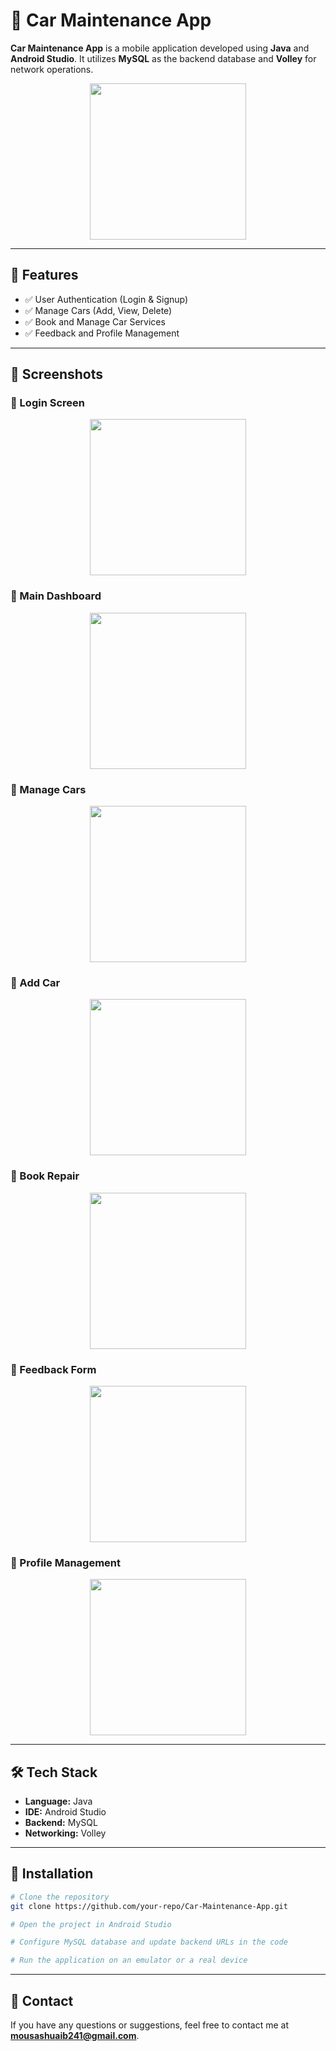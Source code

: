 
# 🚗 Car Maintenance App

**Car Maintenance App** is a mobile application developed using **Java** and **Android Studio**. It utilizes **MySQL** as the backend database and **Volley** for network operations.

<img src="https://github.com/user-attachments/assets/a3468271-121e-4e4f-9ed2-994436490866" width="250" style="display: block; margin: auto;">

---

## 📌 Features
- ✅ User Authentication (Login & Signup)
- ✅ Manage Cars (Add, View, Delete)
- ✅ Book and Manage Car Services
- ✅ Feedback and Profile Management

---

## 📱 Screenshots
### 🔹 Login Screen
<img src="https://github.com/user-attachments/assets/60a85a6c-5322-41d2-9e57-f5166e9e9229" width="250" style="display: block; margin: auto;">

### 🔹 Main Dashboard
<img src="https://github.com/user-attachments/assets/dd1aa248-86b2-4d7a-b799-c63efcefe046" width="250" style="display: block; margin: auto;">

### 🔹 Manage Cars
<img src="https://github.com/user-attachments/assets/0a09e42c-4865-4d39-8566-ce36422c534f" width="250" style="display: block; margin: auto;">

### 🔹 Add Car
<img src="https://github.com/user-attachments/assets/c4308751-fb48-4f39-8a61-0bc0fcff74cb" width="250" style="display: block; margin: auto;">

### 🔹 Book Repair
<img src="https://github.com/user-attachments/assets/587049e6-0a7c-4e7d-8a51-44d5a727e237" width="250" style="display: block; margin: auto;">

### 🔹 Feedback Form
<img src="https://github.com/user-attachments/assets/5aabde25-c79a-405f-86d3-ea030ee9db50" width="250" style="display: block; margin: auto;">

### 🔹 Profile Management
<img src="https://github.com/user-attachments/assets/ad6048b6-2f10-4599-ab66-f6358a13c371" width="250" style="display: block; margin: auto;">

---

## 🛠️ Tech Stack
- **Language:** Java
- **IDE:** Android Studio
- **Backend:** MySQL
- **Networking:** Volley

---

## 🚀 Installation
```sh
# Clone the repository
git clone https://github.com/your-repo/Car-Maintenance-App.git

# Open the project in Android Studio

# Configure MySQL database and update backend URLs in the code

# Run the application on an emulator or a real device
```

---

## 📩 Contact
If you have any questions or suggestions, feel free to contact me at **mousashuaib241@gmail.com**.
